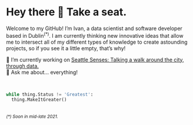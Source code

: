 <h1>Hey there 👋 ‏‏‎Take a seat.</h1>

Welcome to my GitHub! I’m Ivan, a data scientist and software developer based in Dublin<sup>(*)</sup>. I am currently thinking new innovative ideas that allow me to intersect all of my different types of knowledge to create astounding projects, so if you see it a little empty, that’s why!<br>

🔮 I’m currently working on [Seattle Senses: Talking a walk around the city, through data.](https://github.com/ivanachillee/seattle-senses)<br>
💬 Ask me about... everything!

<br>

```python
while thing.Status != 'Greatest':
  thing.MakeItGreater()
```

<br>
<small><i>(*) Soon in mid-late 2021.</i></small>



<!--
**ivanachillee/ivanachillee** is a ✨ _special_ ✨ repository because its `README.md` (this file) appears on your GitHub profile.

Here are some ideas to get you started:

- 🔭 I’m currently working on ...
- 🌱 I’m currently learning ...
- 👯 I’m looking to collaborate on ...
- 🤔 I’m looking for help with ...
- 💬 Ask me about ...
- 📫 How to reach me: ...
- 😄 Pronouns: ...
- ⚡ Fun fact: ...
-->
